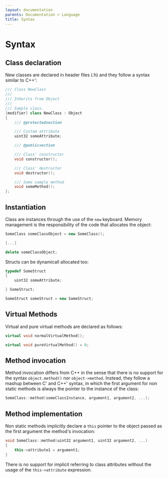 ```yaml
---
layout: documentation
parents: Documentation > Language
title: Syntax
---
```


# Syntax

## Class declaration

New classes are declared in header files (.h) and they follow a syntax similar to C++':

```cpp
/// Class NewClass
///
/// Inherits from Object
///
/// Sample class.
[modifier] class NewClass : Object
{
    /// @protectedsection

    /// Custom attribute
    uint32 someAttribute;

    /// @publicsection

    /// Class' constructor
    void constructor();

    /// Class' destructor
    void destructor();

    /// Some sample method
    void someMethod();
};
```

## Instantiation

Class are instances through the use of the `new` keyboard. Memory management is the responsibility of the code that allocates the object:

```cpp
SomeClass someClassObject = new SomeClass();

[...]

delete someClassObject;
```

Structs can be dynamicall allocated too:

```cpp
typedef SomeStruct
{
    uint32 someAttribute;

} SomeStruct;

SomeStruct someStruct = new SomeStruct;
```

## Virtual Methods

Virtual and pure virtual methods are declared as follows:

```cpp
virtual void normalVirtualMethod();

virtual void pureVirtualMethod() = 0;
```

## Method invocation

Method invocation differs from C++ in the sense that there is no support for the syntax `object.method()` nor `object->method`. Instead, they follow a mashup between C' and C++' syntax, in which the first argument for non static methods is always the pointer to the instance of the class:

```cpp
SomeClass::method(someClassInstance, argument1, argument2, ...);
```

## Method implementation

Non static methods implicitly declare a `this` pointer to the object passed as the first argument the method's invocation:

```cpp
void SomeClass::method(uint32 argument1, uint32 argument2, ...)
{
    this->attribute1 = argument1;
}
```

There is no support for implicit referring to class attributes without the usage of the `this->attribute` expression.
